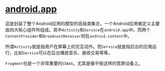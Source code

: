 # [android.app](https://developer.android.com/reference/android/app/package-summary)

这是封装了整个Android应用的模型的高级类集合。一个Android应用被定义主要由四大核心组件所组成。其中`Activity`和`Service`在`android.app`中。而两个`ContentProvider`和`BroadcastReceiver`则在`android.content`中。

所谓`Activity`就是指用户在屏幕上的交互动作。而`Service`就是指后台的应用运行，比如`Service`可以在后台播放音乐、接收交易等等。

`Fragment`也是一个非常重要的class，尤其是像平板这样的宽屏设备上。